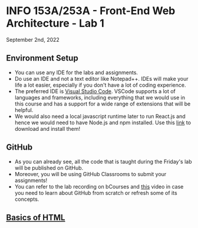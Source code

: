 # INFO 153A/253A - Front-End Web Architecture - Lab 1
September 2nd, 2022

## Environment Setup
- You can use any IDE for the labs and assignments.
- Do use an IDE and not a text editor like Notepad++. IDEs will make your life a lot easier, especially if you don't have a lot of coding experience.
- The preferred IDE is [Visual Studio Code](https://code.visualstudio.com/download). VSCode supports a lot of languages and frameworks, including everything that we would use in this course and has a support for a wide range of extensions that will be helpful.
- We would also need a local javascript runtime later to run React.js and hence we would need to have Node.js and npm installed. Use this [link](https://nodejs.org/en/download/) to download and install them!

## GitHub
- As you can already see, all the code that is taught during the Friday's lab will be published on GitHub.
- Moreover, you will be using GitHub Classrooms to submit your assignments!
- You can refer to the lab recording on bCourses and [this](https://www.youtube.com/watch?v=USjZcfj8yxE) video in case you need to learn about GitHub from scratch or refresh some of its concepts.

## [Basics of HTML](BasicsOfHTML.md)